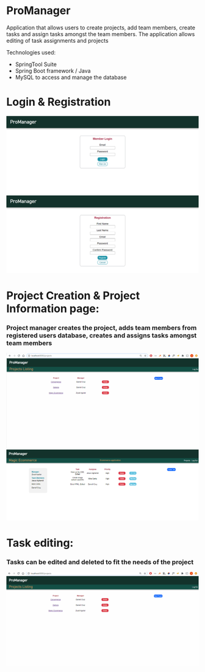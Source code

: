 # ProManager

Application that allows users to create projects, add team members, create tasks and assign tasks 
amongst the team members.
The application allows editing of task assignments and projects

Technologies used: 
- SpringTool Suite
- Spring Boot framework / Java
- MySQL to access and manage the database

# Login & Registration 
![ScreenShot](./ProManager/LogIn.PNG) 
![ScreenShot](./ProManager/Registration.PNG) 

# Project Creation & Project Information page: 
### Project manager creates the project, adds team members from registered users database, creates and assigns tasks amongst team members
![ScreenShot](./ProManager/project_creation.gif)
![ScreenShot](./ProManager/project_info.PNG)

# Task editing:
### Tasks can be edited and deleted to fit the needs of the project
![ScreenShot](./ProManager/task_editing.gif)

